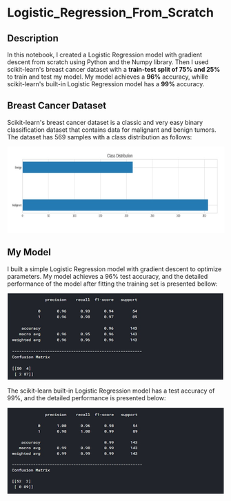 # Logistic_Regression_From_Scratch

## Description

In this notebook, I created a Logistic Regression model with gradient descent from scratch using Python and the Numpy library. Then I used scikit-learn's breast cancer dataset with a **train-test split of 75% and 25%** to train and test my model. My model achieves a **96%** accuracy, whille scikit-learn's built-in Logistic Regression model has a **99%** accuracy. 

## Breast Cancer Dataset

Scikit-learn's breast cancer dataset is a classic and very easy binary classification dataset that contains data for malignant and benign tumors. The dataset has 569 samples with a class distribution as follows:

<p align="left">
  <img width="700" height="200" src="https://github.com/RandomY-2/Logistic_Regression_From_Scratch/blob/main/images/class_distribution.jpg">
</p>

## My Model

I built a simple Logistic Regression model with gradient descent to optimize parameters. My model achieves a 96% test accuracy, and the detailed performance of the model after fitting the training set is presented bellow:

<p align="center">
  <img width="600" height="200" src="https://github.com/RandomY-2/Logistic_Regression_From_Scratch/blob/main/images/model_confusion.jpg">
</p>

The scikit-learn built-in Logistic Regression model has a test accuracy of 99%, and the detailed performance is presented below:

<p align="center">
  <img width="600" height="200" src="https://github.com/RandomY-2/Logistic_Regression_From_Scratch/blob/main/images/scikit_confusion.jpg">
</p>
